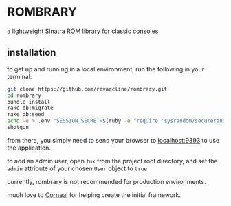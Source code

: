 ROMBRARY
===

a lightweight Sinatra ROM library for classic consoles

## installation

to get up and running in a local environment, run the following in your terminal:

```bash
git clone https://github.com/revarcline/rombrary.git
cd rombrary
bundle install
rake db:migrate
rake db:seed
echo -e > .env "SESSION_SECRET=$(ruby -e "require 'sysrandom/securerandom'; puts SecureRandom.hex(64)")"
shotgun
```

from there, you simply need to send your browser to [localhost:9393](http://localhost:9393) to use the application.

to add an admin user, open `tux` from the project root directory, and set the `admin` attribute of your chosen `User` object to `true`

currently, rombrary is not recommended for production environments.

much love to [Corneal](https://github.com/thebrianemory/corneal) for helping create the initial framework.
